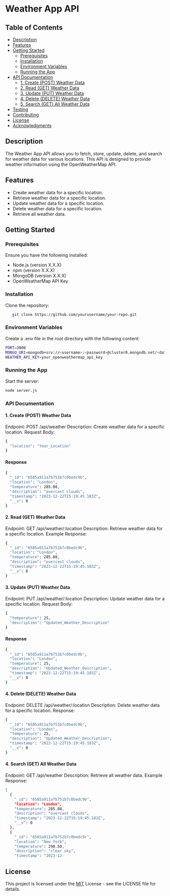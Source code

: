 # Weather App API



## Table of Contents

- [Description](#description)
- [Features](#features)
- [Getting Started](#getting-started)
  - [Prerequisites](#prerequisites)
  - [Installation](#installation)
  - [Environment Variables](#environment-variables)
  - [Running the App](#running-the-app)
- [API Documentation](#api-documentation)
  - [1. Create (POST) Weather Data](#1-create-post-weather-data)
  - [2. Read (GET) Weather Data](#2-read-get-weather-data)
  - [3. Update (PUT) Weather Data](#3-update-put-weather-data)
  - [4. Delete (DELETE) Weather Data](#4-delete-delete-weather-data)
  - [5. Search (GET) All Weather Data](#5-search-get-all-weather-data)
- [Testing](#testing)
- [Contributing](#contributing)
- [License](#license)
- [Acknowledgments](#acknowledgments)

## Description

The Weather App API allows you to fetch, store, update, delete, and search for weather data for various locations. This API is designed to provide weather information using the OpenWeatherMap API.

## Features

- Create weather data for a specific location.
- Retrieve weather data for a specific location.
- Update weather data for a specific location.
- Delete weather data for a specific location.
- Retrieve all weather data.

## Getting Started

### Prerequisites

Ensure you have the following installed:

- Node.js (version X.X.X)
- npm (version X.X.X)
- MongoDB (version X.X.X)
- OpenWeatherMap API Key

### Installation

Clone the repository:

```bash
   git clone https://github.com/yourusername/your-repo.git
```
### Environment Variables
Create a .env file in the root directory with the following content:

```bash
PORT=3000
MONGO_URI=mongodb+srv://<username>:<password>@cluster0.mongodb.net/<database>?retryWrites=true&w=majority
WEATHER_API_KEY=your_openweathermap_api_key

```

### Running the App
Start the server:

```bash
node server.js
```

### API Documentation
#### 1. Create (POST) Weather Data
Endpoint: POST /api/weather
Description: Create weather data for a specific location.
Request Body:

```bash
{
  "location": "Your_Location"
}

```
#### Response
```bash
{
  "_id": "6585a911a7b751b7c0bedc9b",
  "location": "London",
  "temperature": 285.08,
  "description": "overcast clouds",
  "timestamp": "2023-12-22T15:19:45.183Z",
  "__v": 0
}


```

#### 2. Read (GET) Weather Data
Endpoint: GET /api/weather/:location
Description: Retrieve weather data for a specific location.
Example Response:

```bash
{
  "_id": "6585a911a7b751b7c0bedc9b",
  "location": "London",
  "temperature": 285.08,
  "description": "overcast clouds",
  "timestamp": "2023-12-22T15:19:45.183Z",
  "__v": 0
}


```
#### 3. Update (PUT) Weather Data
Endpoint: PUT /api/weather/:location
Description: Update weather data for a specific location.
Request Body:

```bash
{
  "temperature": 25,
  "description": "Updated_Weather_Description"
}

```
#### Response

```bash
{
  "_id": "6585a911a7b751b7c0bedc9b",
  "location": "London",
  "temperature": 25,
  "description": "Updated_Weather_Description",
  "timestamp": "2023-12-22T15:19:45.183Z",
  "__v": 0
}

```
#### 4. Delete (DELETE) Weather Data
Endpoint: DELETE /api/weather/:location
Description: Delete weather data for a specific location.
Response:

```bash
{
  "_id": "6585a911a7b751b7c0bedc9b",
  "location": "London",
  "temperature": 25,
  "description": "Updated_Weather_Description",
  "timestamp": "2023-12-22T15:19:45.183Z",
  "__v": 0
}
```
#### 4. Search (GET) All Weather Data
Endpoint: GET /api/weather
Description: Retrieve all weather data.
Example Response:

```bash
[
  {
    "_id": "6585a911a7b751b7c0bedc9b",
    "location": "London",
    "temperature": 285.08,
    "description": "overcast clouds",
    "timestamp": "2023-12-22T15:19:45.183Z",
    "__v": 0
  },
  {
    "_id": "6585a911a7b751b7c0bedc9c",
    "location": "New York",
    "temperature": 290.50,
    "description": "clear sky",
    "timestamp": "2023-12-

```



## License
This project is licensed under the [MIT](https://choosealicense.com/licenses/mit/) License - see the LICENSE file for details.



